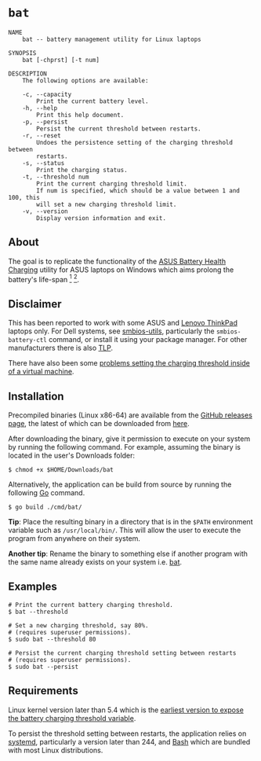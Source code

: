 # `bat`

```                                     bat(1)
NAME
    bat -- battery management utility for Linux laptops 

SYNOPSIS
    bat [-chprst] [-t num]

DESCRIPTION
    The following options are available:

    -c, --capacity  
        Print the current battery level.
    -h, --help      
        Print this help document.
    -p, --persist   
        Persist the current threshold between restarts.
    -r, --reset    
        Undoes the persistence setting of the charging threshold between 
        restarts.
    -s, --status
        Print the charging status.
    -t, --threshold num
        Print the current charging threshold limit.
        If num is specified, which should be a value between 1 and 100, this
        will set a new charging threshold limit.
    -v, --version
        Display version information and exit.
```

## About

The goal is to replicate the functionality of the [ASUS Battery Health Charging](https://www.asus.com/us/support/FAQ/1032726/) utility for ASUS laptops on Windows which aims prolong the battery's life-span <a href="https://electrek.co/2017/09/01/tesla-battery-expert-recommends-daily-battery-pack-charging/"><sup>1</sup></a> <a href="https://batteryuniversity.com/learn/article/how_to_prolong_lithium_based_batteries"><sup>2</sup></a>.

## Disclaimer

This has been reported to work with some ASUS and [Lenovo ThinkPad](https://github.com/tshakalekholoane/bat/discussions/23) laptops only. For Dell systems, see [smbios-utils](https://github.com/dell/libsmbios), particularly the `smbios-battery-ctl` command, or install it using your package manager. For other manufacturers there is also [TLP](https://linrunner.de/tlp/).

There have also been some [problems setting the charging threshold inside of a virtual machine](https://github.com/tshakalekholoane/bat/issues/3#issuecomment-858581495).

## Installation

Precompiled binaries (Linux x86-64) are available from the [GitHub releases page](https://github.com/tshakalekholoane/bat/releases), the latest of which can be downloaded from [here](https://github.com/tshakalekholoane/bat/releases/download/0.8.4/bat).

After downloading the binary, give it permission to execute on your system by running the following command. For example, assuming the binary is located in the user's Downloads folder:

```shell
$ chmod +x $HOME/Downloads/bat
```

Alternatively, the application can be build from source by running the following [Go](https://golang.org/) command.

```shell
$ go build ./cmd/bat/
```

**Tip**: Place the resulting binary in a directory that is in the `$PATH` environment variable such as `/usr/local/bin/`. This will allow the user to execute the program from anywhere on their system.

**Another tip**: Rename the binary to something else if another program with the same name already exists on your system i.e. [bat](https://github.com/sharkdp/bat).

## Examples

```shell
# Print the current battery charging threshold.
$ bat --threshold

# Set a new charging threshold, say 80%.
# (requires superuser permissions).
$ sudo bat --threshold 80

# Persist the current charging threshold setting between restarts
# (requires superuser permissions).
$ sudo bat --persist
```

## Requirements

Linux kernel version later than 5.4 which is the [earliest version to expose the battery charging threshold variable](https://github.com/torvalds/linux/commit/7973353e92ee1e7ca3b2eb361a4b7cb66c92abee).

To persist the threshold setting between restarts, the application relies on [systemd](https://systemd.io/), particularly a version later than 244, and [Bash](https://www.gnu.org/software/bash/) which are bundled with most Linux distributions. 
